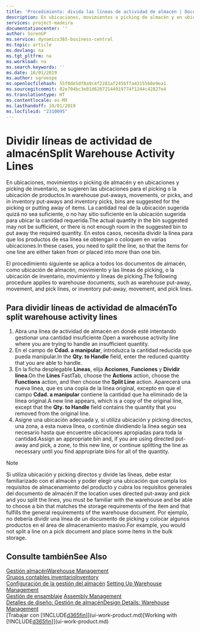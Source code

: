 ```yaml
---
title: 'Procedimiento: divida las líneas de actividad de almacén | Documentos de Microsoft'
description: En ubicaciones, movimientos o picking de almacén y en ubicaciones y picking de inventario, se sugieren las ubicaciones para el picking o la ubicación de productos. La cantidad real de la ubicación sugerida quizá no sea suficiente, o no hay sitio suficiente en la ubicación sugerida para ubicar la cantidad requerida. En estos casos, necesita dividir la línea para que los productos de esa línea se obtengan o coloquen en varias ubicaciones.
services: project-madeira
documentationcenter: ''
author: SorenGP
ms.service: dynamics365-business-central
ms.topic: article
ms.devlang: na
ms.tgt_pltfrm: na
ms.workload: na
ms.search.keywords: ''
ms.date: 10/01/2019
ms.author: sgroespe
ms.openlocfilehash: 55f0de5df8a9c4f2281af2456ffa4315560e9ea1
ms.sourcegitcommit: 02e704bc3e01d62072144919774f1244c42827e4
ms.translationtype: HT
ms.contentlocale: es-MX
ms.lasthandoff: 10/01/2019
ms.locfileid: "2310095"
---
```

# <a name="split-warehouse-activity-lines"></a><span data-ttu-id="1664c-105">Dividir líneas de actividad de almacén</span><span class="sxs-lookup"><span data-stu-id="1664c-105">Split Warehouse Activity Lines</span></span>
<span data-ttu-id="1664c-106">En ubicaciones, movimientos o picking de almacén y en ubicaciones y picking de inventario, se sugieren las ubicaciones para el picking o la ubicación de productos.</span><span class="sxs-lookup"><span data-stu-id="1664c-106">In warehouse put-aways, movements, or picks, and in inventory put-aways and inventory picks, bins are suggested for the picking or putting away of items.</span></span> <span data-ttu-id="1664c-107">La cantidad real de la ubicación sugerida quizá no sea suficiente, o no hay sitio suficiente en la ubicación sugerida para ubicar la cantidad requerida.</span><span class="sxs-lookup"><span data-stu-id="1664c-107">The actual quantity in the bin suggested may not be sufficient, or there is not enough room in the suggested bin to put away the required quantity.</span></span> <span data-ttu-id="1664c-108">En estos casos, necesita dividir la línea para que los productos de esa línea se obtengan o coloquen en varias ubicaciones.</span><span class="sxs-lookup"><span data-stu-id="1664c-108">In these cases, you need to split the line, so that the items for one line are either taken from or placed into more than one bin.</span></span>  

<span data-ttu-id="1664c-109">El procedimiento siguiente se aplica a todos los documentos de almacén, como ubicación de almacén, movimiento y las líneas de picking, o la ubicación de inventario, movimiento y líneas de picking.</span><span class="sxs-lookup"><span data-stu-id="1664c-109">The following procedure applies to warehouse documents, such as warehouse put-away, movement, and pick lines, or inventory put-away, movement, and pick lines.</span></span>  

## <a name="to-split-warehouse-activity-lines"></a><span data-ttu-id="1664c-110">Para dividir líneas de actividad de almacén</span><span class="sxs-lookup"><span data-stu-id="1664c-110">To split warehouse activity lines</span></span>  
1.  <span data-ttu-id="1664c-111">Abra una línea de actividad de almacén en donde esté intentando gestionar una cantidad insuficiente.</span><span class="sxs-lookup"><span data-stu-id="1664c-111">Open a warehouse activity line where you are trying to handle an insufficient quantity.</span></span>  
2.  <span data-ttu-id="1664c-112">En el campo de **Cdad. a manipular**, introduzca la cantidad reducida que pueda manipular.</span><span class="sxs-lookup"><span data-stu-id="1664c-112">In the **Qty. to Handle** field, enter the reduced quantity that you are able to handle.</span></span>  
3.  <span data-ttu-id="1664c-113">En la ficha desplegable **Líneas**, elija **Acciones**, **Funciones** y **Dividir línea**.</span><span class="sxs-lookup"><span data-stu-id="1664c-113">On the **Lines** FastTab, choose the **Actions** action, choose the **Functions** action, and then choose the **Split Line** action.</span></span> <span data-ttu-id="1664c-114">Aparecerá una nueva línea, que es una copia de la línea original, excepto en que el campo **Cdad. a manipular** contiene la cantidad que ha eliminado de la línea original.</span><span class="sxs-lookup"><span data-stu-id="1664c-114">A new line appears, which is a copy of the original line, except that the **Qty. to Handle** field contains the quantity that you removed from the original line.</span></span>  
4.  <span data-ttu-id="1664c-115">Asigne una ubicación adecuada y, si utiliza ubicación y picking directos, una zona, a esta nueva línea, o continúe dividiendo la línea según sea necesario hasta que encuentre ubicaciones apropiadas para toda la cantidad.</span><span class="sxs-lookup"><span data-stu-id="1664c-115">Assign an appropriate bin and, if you are using directed put-away and pick, a zone, to this new line, or continue splitting the line as necessary until you find appropriate bins for all of the quantity.</span></span>  

> [!NOTE]  
>  <span data-ttu-id="1664c-116">Si utiliza ubicación y picking directos y divide las líneas, debe estar familiarizado con el almacén y poder elegir una ubicación que cumpla los requisitos de almacenamiento del producto y cubra los requisitos generales del documento de almacén.</span><span class="sxs-lookup"><span data-stu-id="1664c-116">If the location uses directed put-away and pick and you split the lines, you must be familiar with the warehouse and be able to choose a bin that matches the storage requirements of the item and that fulfills the general requirements of the warehouse document.</span></span> <span data-ttu-id="1664c-117">Por ejemplo, no debería dividir una línea de un documento de picking y colocar algunos productos en el área de almacenamiento masivo.</span><span class="sxs-lookup"><span data-stu-id="1664c-117">For example, you would not split a line on a pick document and place some items in the bulk storage.</span></span>  

## <a name="see-also"></a><span data-ttu-id="1664c-118">Consulte también</span><span class="sxs-lookup"><span data-stu-id="1664c-118">See Also</span></span>  
[<span data-ttu-id="1664c-119">Gestión almacén</span><span class="sxs-lookup"><span data-stu-id="1664c-119">Warehouse Management</span></span>](warehouse-manage-warehouse.md)  
[<span data-ttu-id="1664c-120">Grupos contables inventario</span><span class="sxs-lookup"><span data-stu-id="1664c-120">Inventory</span></span>](inventory-manage-inventory.md)  
<span data-ttu-id="1664c-121">[Configuración de la gestión del almacén](warehouse-setup-warehouse.md)   </span><span class="sxs-lookup"><span data-stu-id="1664c-121">[Setting Up Warehouse Management](warehouse-setup-warehouse.md)   </span></span>  
<span data-ttu-id="1664c-122">[Gestión de ensamblaje](assembly-assemble-items.md)  </span><span class="sxs-lookup"><span data-stu-id="1664c-122">[Assembly Management](assembly-assemble-items.md)  </span></span>  
[<span data-ttu-id="1664c-123">Detalles de diseño: Gestión de almacén</span><span class="sxs-lookup"><span data-stu-id="1664c-123">Design Details: Warehouse Management</span></span>](design-details-warehouse-management.md)  
<span data-ttu-id="1664c-124">[Trabajar con [!INCLUDE[d365fin](includes/d365fin_md.md)]](ui-work-product.md)</span><span class="sxs-lookup"><span data-stu-id="1664c-124">[Working with [!INCLUDE[d365fin](includes/d365fin_md.md)]](ui-work-product.md)</span></span>

